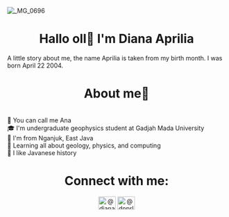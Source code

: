 ![_MG_0696](https://github.com/Dianaaprl/Dianaaprl/assets/113483714/a075770b-47d7-48fe-a5a2-dc9c63068d88)
# <div align=center> Hallo oll👋 I'm Diana Aprilia
A little story about me, the name Aprilia is taken from my birth month. I was born April 22 2004.

# <div align=center> About me🌻
<br>
👧 You can call me Ana<br>
🎓 I'm undergraduate geophysics student at Gadjah Mada University<br>
📍 I'm from Nganjuk, East Java<br>
🌱 Learning all about geology, physics, and computing<br>
🧭 I like Javanese history<br>

# <div align="center">Connect with me:</h3>
<p align="center">
<a href="https://linkedin.com/in/dianaapr" target="blank"><img align="center" src="https://raw.githubusercontent.com/rahuldkjain/github-profile-readme-generator/master/src/images/icons/Social/linked-in-alt.svg" alt="@dianaapr" height="30" width="40" /></a>
<a href="https://instagram.com/dnprlia" target="blank"><img align="center" src="https://raw.githubusercontent.com/rahuldkjain/github-profile-readme-generator/master/src/images/icons/Social/instagram.svg" alt="@dnprlia" height="30" width="40" /></a>
</p>

